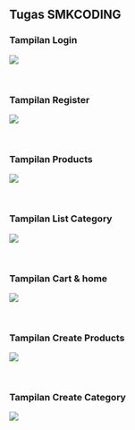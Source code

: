 ## Tugas SMKCODING

### Tampilan Login

<p><img src="https://github.com/raaffiy/CodeMart/blob/main/gambar/login.png?raw=true"/></p> <br>

### Tampilan Register

<p><img src="https://github.com/raaffiy/CodeMart/blob/main/gambar/register.png?raw=true"/></p> <br>

### Tampilan Products

<p><img src="https://github.com/raaffiy/CodeMart/blob/main/gambar/home_login.png?raw=true"/></p> <br>

### Tampilan List Category

<p><img src="https://github.com/raaffiy/CodeMart/blob/main/gambar/gambar2_new.png?raw=true"/></p> <br>

### Tampilan Cart & home

<p><img src="https://github.com/raaffiy/CodeMart/blob/main/gambar/gambar3.png?raw=true"/></p> <br>

### Tampilan Create Products

<p><img src="https://github.com/raaffiy/CodeMart/blob/main/gambar/gambar7.png?raw=true"/></p> <br>


### Tampilan Create Category

<p><img src="https://github.com/raaffiy/CodeMart/blob/main/gambar/gambar6.png?raw=true"/></p> <br>

<br>
